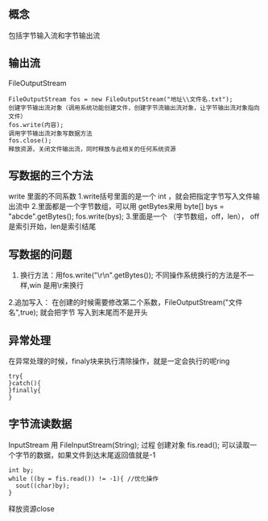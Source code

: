 ## 概念
包括字节输入流和字节输出流

## 输出流
FileOutputStream

    FileOutputStream fos = new FileOutputStream("地址\\文件名.txt");
    创建字节输出流对象（调用系统功能创建文件，创建字节流输出流对象，让字节输出流对象指向文件）
    fos.write(内容);
    调用字节输出流对象写数据方法
    fos.close();
    释放资源，关闭文件输出流，同时释放与此相关的任何系统资源


## 写数据的三个方法
write 里面的不同系数
1.write括号里面的是一个 int ，就会把指定字节写入文件输出流中
2.里面都是一个字节数组，可以用 getBytes来用
byte[] bys = "abcde".getBytes(); 
fos.write(bys);
3.里面是一个 （字节数组，off，len）， off是索引开始，len是索引结尾

## 写数据的问题
1. 换行方法：用fos.write("\r\n".getBytes()); 不同操作系统换行的方法是不一样,win 是用\r来换行

2.追加写入： 在创建的时候需要修改第二个系数，FileOutputStream("文件名",true);
    就会把字节 写入到末尾而不是开头
    
## 异常处理
在异常处理的时候，finaly块来执行清除操作，就是一定会执行的呢ring

    try{
    }catch(){
    }finally{
    }
    
## 字节流读数据
InputStream 用 FileInputStream(String);
过程 创建对象
fis.read(); 可以读取一个字节的数据，如果文件到达末尾返回值就是-1

    int by;
    while ((by = fis.read()) != -1){ //优化操作
      sout((char)by);
    }

释放资源close

